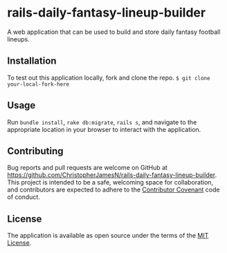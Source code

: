 # rails-daily-fantasy-lineup-builder
A web application that can be used to build and store daily fantasy football lineups.

## Installation
To test out this application locally, fork and clone the repo.
`$ git clone your-local-fork-here`

## Usage
Run `bundle install`, `rake db:migrate`, `rails s`, and navigate to the appropriate location in your browser to interact with the application.

## Contributing
Bug reports and pull requests are welcome on GitHub at https://github.com/ChristopherJamesN/rails-daily-fantasy-lineup-builder. This project is intended to be a safe, welcoming space for collaboration, and contributors are expected to adhere to the [Contributor Covenant](contributor-covenant.org) code of conduct.


## License
The application is available as open source under the terms of the [MIT License](http://opensource.org/licenses/MIT).
